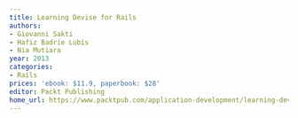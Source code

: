 ```yaml
---
title: Learning Devise for Rails
authors:
- Giovanni Sakti
- Hafiz Badrie Lubis
- Nia Mutiara
year: 2013
categories:
- Rails
prices: 'ebook: $11.9, paperbook: $28'
editor: Packt Publishing
home_url: https://www.packtpub.com/application-development/learning-devise-rails
---
```

